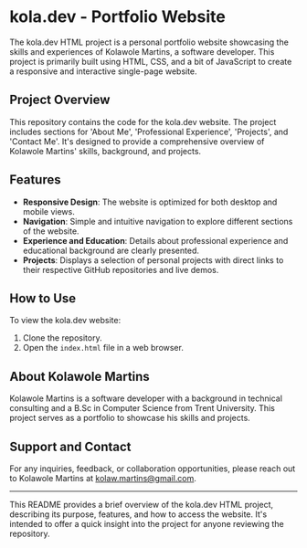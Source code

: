 # kola.dev - Portfolio Website

The kola.dev HTML project is a personal portfolio website showcasing the skills and experiences of Kolawole Martins, a software developer. This project is primarily built using HTML, CSS, and a bit of JavaScript to create a responsive and interactive single-page website.

## Project Overview

This repository contains the code for the kola.dev website. The project includes sections for 'About Me', 'Professional Experience', 'Projects', and 'Contact Me'. It's designed to provide a comprehensive overview of Kolawole Martins' skills, background, and projects.

## Features

- **Responsive Design**: The website is optimized for both desktop and mobile views.
- **Navigation**: Simple and intuitive navigation to explore different sections of the website.
- **Experience and Education**: Details about professional experience and educational background are clearly presented.
- **Projects**: Displays a selection of personal projects with direct links to their respective GitHub repositories and live demos.

## How to Use

To view the kola.dev website:

1. Clone the repository.
2. Open the `index.html` file in a web browser.

## About Kolawole Martins

Kolawole Martins is a software developer with a background in technical consulting and a B.Sc in Computer Science from Trent University. This project serves as a portfolio to showcase his skills and projects.

## Support and Contact

For any inquiries, feedback, or collaboration opportunities, please reach out to Kolawole Martins at [kolaw.martins@gmail.com](mailto:kolaw.martins@gmail.com).

---

This README provides a brief overview of the kola.dev HTML project, describing its purpose, features, and how to access the website. It's intended to offer a quick insight into the project for anyone reviewing the repository.
